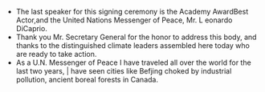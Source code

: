 - The last speaker for this signing ceremony is the Academy AwardBest Actor,and the United Nations Messenger of Peace, Mr. L eonardo DiCaprio.
- Thank you Mr. Secretary General for the honor to address this body, and thanks to the distinguished climate leaders assembled here today who are ready to take action.
- As a U.N. Messenger of Peace I have traveled all over the world for the last two years, | have seen cities like Befjing choked by industrial pollution, ancient boreal forests in Canada.